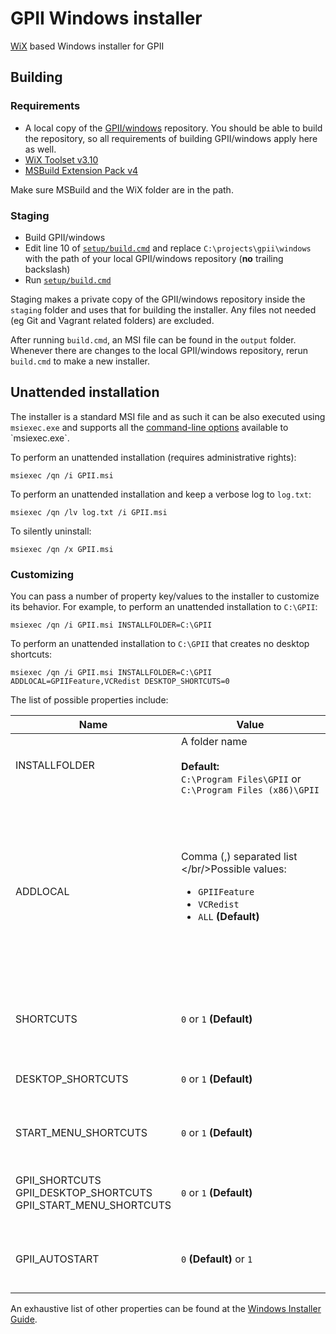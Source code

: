 # GPII Windows installer
[WiX](http://wixtoolset.org/) based Windows installer for GPII

## Building
### Requirements
- A local copy of the [GPII/windows](https://github.com/GPII/windows) repository. You should be able to build the repository, so all requirements of building GPII/windows apply here as well.
- [WiX Toolset v3.10](http://wixtoolset.org/)
- [MSBuild Extension Pack v4](http://www.msbuildextensionpack.com/)

Make sure MSBuild and the WiX folder are in the path.

### Staging
- Build GPII/windows
- Edit line 10 of [`setup/build.cmd`](https://github.com/GPII/gpii-wix-installer/blob/master/setup/build.cmd) and replace `C:\projects\gpii\windows` with the path of your local GPII/windows repository (**no** trailing backslash)
- Run [`setup/build.cmd`](https://github.com/GPII/gpii-wix-installer/blob/master/setup/build.cmd)

Staging makes a private copy of the GPII/windows repository inside the `staging` folder and uses that for building the installer. Any files not needed (eg Git and Vagrant related folders) are excluded.

After running `build.cmd`, an MSI file can be found in the `output` folder.
Whenever there are changes to the local GPII/windows repository, rerun `build.cmd` to make a new installer.

## Unattended installation
The installer is a standard MSI file and as such it can be also executed using `msiexec.exe` and supports all the [command-line options](https://msdn.microsoft.com/en-us/library/windows/desktop/aa367988(v=vs.85).aspx) available to `msiexec.exe`.

To perform an unattended installation (requires administrative rights):
```
msiexec /qn /i GPII.msi
```
To perform an unattended installation and keep a verbose log to `log.txt`:
```
msiexec /qn /lv log.txt /i GPII.msi
```
To silently uninstall:
```
msiexec /qn /x GPII.msi
```
### Customizing
You can pass a number of property key/values to the installer to customize its behavior.
For example, to perform an unattended installation to `C:\GPII`:
```
msiexec /qn /i GPII.msi INSTALLFOLDER=C:\GPII
```
To perform an unattended installation to `C:\GPII` that creates no desktop shortcuts:
```
msiexec /qn /i GPII.msi INSTALLFOLDER=C:\GPII ADDLOCAL=GPIIFeature,VCRedist DESKTOP_SHORTCUTS=0
```
The list of possible properties include:

| Name | Value | Description |
| ---- | ------ | ----------- |
| INSTALLFOLDER | A folder name<br /><br />**Default:** <code>C:\Program&nbsp;Files\GPII</code> or <code>C:\Program&nbsp;Files&nbsp;(x86)\GPII</code> | The installation folder |
| ADDLOCAL | Comma (,) separated list<br/></br/>Possible values:<br/><ul><li>`GPIIFeature`</li><li>`VCRedist`</li><li>`ALL` **(Default)**</li></ul> | The GPII features that will get installed.<br /><br/>It is advisable to always include `GPIIFeature` (the main GPII platform) and `VCRedist` (the Visual C++ Redistributable Package)|
| SHORTCUTS | `0` or `1` **(Default)** | Whether or not to create any desktop and start menu shortcuts |
| DESKTOP_SHORTCUTS | `0` or `1` **(Default)** | Whether or not to create any desktop shortcuts |
| START_MENU_SHORTCUTS | `0` or `1` **(Default)** | Whether or not to create any start menu shortcuts |
| GPII_SHORTCUTS<br/>GPII_DESKTOP_SHORTCUTS<br/>GPII_START_MENU_SHORTCUTS | `0` or `1` **(Default)** | Whether or not to create shortcuts for the main GPII platform |
| GPII_AUTOSTART | `0` **(Default)** or `1` | Whether or not to autostart GPII on Windows sign in |

An exhaustive list of other properties can be found at the [Windows Installer Guide](https://msdn.microsoft.com/en-us/library/windows/desktop/aa370905(v=vs.85).aspx).
